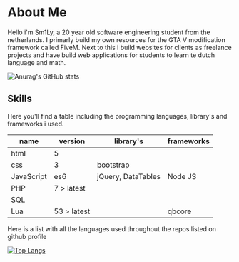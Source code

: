 # About Me

Hello i'm Sm1Ly, a 20 year old software engineering student from the netherlands. I primarly build my own resources for the GTA V modification framework called FiveM. Next to this i build websites for clients as freelance projects and have build web applications for students to learn te dutch language and math.

![Anurag's GitHub stats](https://github-readme-stats.vercel.app/api?username=5m1Ly&count_private=true&show_icons=true&theme=radical)

## Skills
Here you'll find a table including the programming languages, library's and frameworks i used.

| name         | version     | library's          | frameworks |
|--------------|-------------|--------------------|------------|
| html         | 5           |                    |            |
| css          | 3           | bootstrap          |            |
| JavaScript   | es6         | jQuery, DataTables | Node JS    |
| PHP          | 7 > latest  |                    |            |
| SQL          |             |                    |            |
| Lua          | 53 > latest |                    | qbcore     |

Here is a list with all the languages used throughout the repos listed on github profile

[![Top Langs](https://github-readme-stats.vercel.app/api/top-langs/?username=5m1Ly&count_private=true&theme=radical&langs_count=20&card_width=600)](https://github.com/anuraghazra/github-readme-stats)